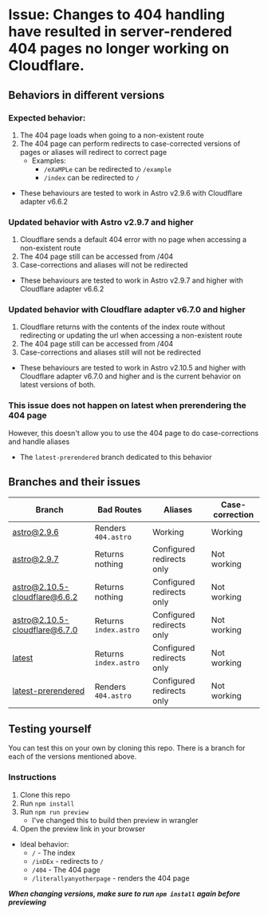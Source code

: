# Issue: Changes to 404 handling have resulted in server-rendered 404 pages no longer working on Cloudflare.
## Behaviors in different versions
### Expected behavior:
1) The 404 page loads when going to a non-existent route
2) The 404 page can perform redirects to case-corrected versions of pages or aliases will redirect to correct page
    - Examples: 
        - `/eXaMPLe` can be redirected to `/example`
        - `/index` can be redirected to `/`
- These behaviours are tested to work in Astro v2.9.6 with Cloudflare adapter v6.6.2
### Updated behavior with Astro v2.9.7 and higher
1) Cloudflare sends a default 404 error with no page when accessing a non-existent route
2) The 404 page still can be accessed from /404
3) Case-corrections and aliases will not be redirected
- These behaviours are tested to work in Astro v2.9.7 and higher with Cloudflare adapter v6.6.2
### Updated behavior with Cloudflare adapter v6.7.0 and higher
1) Cloudflare returns with the contents of the index route without redirecting or updating the url when accessing a non-existent route
2) The 404 page still can be accessed from /404
3) Case-corrections and aliases still will not be redirected
- These behaviours are tested to work in Astro v2.10.5 and higher with Cloudflare adapter v6.7.0 and higher and is the current behavior on latest versions of both.
### This issue does not happen on latest when prerendering the 404 page
However, this doesn't allow you to use the 404 page to do case-corrections and handle aliases
- The `latest-prerendered` branch dedicated to this behavior
## Branches and their issues
| Branch                                                                                         | Bad Routes            | Aliases                   | Case-correction |
|------------------------------------------------------------------------------------------------|-----------------------|---------------------------|-----------------|
| [astro@2.9.6](https://astro-404-issue.pages.dev)                                               | Renders `404.astro`   | Working                   | Working         |
| [astro@2.9.7](astro-2-9-7.astro-404-issue.pages.dev)                                           | Returns nothing       | Configured redirects only | Not working     |
| [astro@2.10.5-cloudflare@6.6.2](https://astro-2-10-5-cloudflare-6-6.astro-404-issue.pages.dev) | Returns nothing       | Configured redirects only | Not working     |
| [astro@2.10.5-cloudflare@6.7.0](astro-2-10-5-cloudflare-6-7.astro-404-issue.pages.dev)         | Returns `index.astro` | Configured redirects only | Not working     |
| [latest](latest.astro-404-issue.pages.dev)                                                     | Returns `index.astro` | Configured redirects only | Not working     |
| [latest-prerendered](latest-prerendered.astro-404-issue.pages.dev)                             | Renders `404.astro`   | Configured redirects only | Not working     |
## Testing yourself
You can test this on your own by cloning this repo. There is a branch for each of the versions mentioned above.
### Instructions
1) Clone this repo 
2) Run `npm install`
3) Run `npm run preview`
    - I've changed this to build then preview in wrangler
4) Open the preview link in your browser
- Ideal behavior:
    - `/` - The index
    - `/inDEx` - redirects to `/`
    - `/404` - The 404 page
    - `/literallyanyotherpage` - renders the 404 page
    
***When changing versions, make sure to run `npm install` again before previewing***